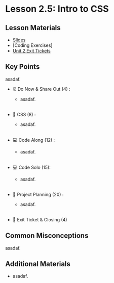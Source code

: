 # Lesson 2.5: Intro to CSS

## Lesson Materials
- [Slides](https://docs.google.com/presentation/d/1HJ0E9KOGga7amRSR5OwIc8Qli1AKC3O2IzMea6VCVhw/edit?usp=sharing)
- [Coding Exercises]
- [Unit 2 Exit Tickets](https://forms.gle/UWFoGfzJGQZqeeb59)

## Key Points
asadaf.


- ⏰ Do Now & Share Out (4) : 
    -  asadaf. <br><br>

- 🎨 CSS (8) : 
    - asadaf.<br><br>

- 💻 Code Along (12) :
    - asadaf.<br><br>

- 💻 Code Solo (15): 
    - asadaf. <br><br>

- 📝 Project Planning (20) : 
    - asadaf. <br><br>

- 👋 Exit Ticket & Closing (4)


## Common Misconceptions
asadaf.


## Additional Materials
- asadaf.
